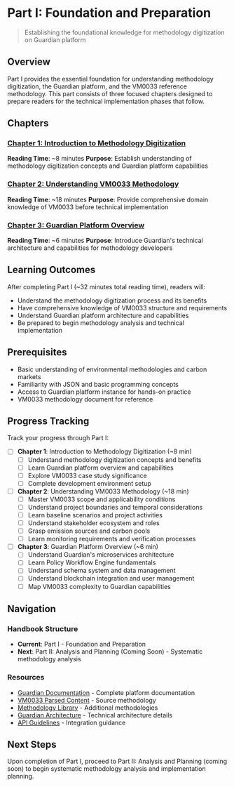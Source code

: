 # Part I: Foundation and Preparation

> Establishing the foundational knowledge for methodology digitization on Guardian platform

## Overview

Part I provides the essential foundation for understanding methodology digitization, the Guardian platform, and the VM0033 reference methodology. This part consists of three focused chapters designed to prepare readers for the technical implementation phases that follow.

## Chapters

### [Chapter 1: Introduction to Methodology Digitization](chapter-1/README.md)
**Reading Time**: ~8 minutes
**Purpose**: Establish understanding of methodology digitization concepts and Guardian platform capabilities

### [Chapter 2: Understanding VM0033 Methodology](chapter-2/README.md)
**Reading Time**: ~18 minutes
**Purpose**: Provide comprehensive domain knowledge of VM0033 before technical implementation

### [Chapter 3: Guardian Platform Overview](chapter-3/README.md)
**Reading Time**: ~6 minutes
**Purpose**: Introduce Guardian's technical architecture and capabilities for methodology developers

## Learning Outcomes

After completing Part I (~32 minutes total reading time), readers will:

- Understand the methodology digitization process and its benefits
- Have comprehensive knowledge of VM0033 structure and requirements
- Understand Guardian platform architecture and capabilities
- Be prepared to begin methodology analysis and technical implementation

## Prerequisites

- Basic understanding of environmental methodologies and carbon markets
- Familiarity with JSON and basic programming concepts
- Access to Guardian platform instance for hands-on practice
- VM0033 methodology document for reference

## Progress Tracking

Track your progress through Part I:

- [ ] **Chapter 1**: Introduction to Methodology Digitization (~8 min)
  - [ ] Understand methodology digitization concepts and benefits
  - [ ] Learn Guardian platform overview and capabilities
  - [ ] Explore VM0033 case study significance
  - [ ] Complete development environment setup
- [ ] **Chapter 2**: Understanding VM0033 Methodology (~18 min)
  - [ ] Master VM0033 scope and applicability conditions
  - [ ] Understand project boundaries and temporal considerations
  - [ ] Learn baseline scenarios and project activities
  - [ ] Understand stakeholder ecosystem and roles
  - [ ] Grasp emission sources and carbon pools
  - [ ] Learn monitoring requirements and verification processes
- [ ] **Chapter 3**: Guardian Platform Overview (~6 min)
  - [ ] Understand Guardian's microservices architecture
  - [ ] Learn Policy Workflow Engine fundamentals
  - [ ] Understand schema system and data management
  - [ ] Understand blockchain integration and user management
  - [ ] Map VM0033 complexity to Guardian capabilities

## Navigation

### Handbook Structure
- **Current**: Part I - Foundation and Preparation
- **Next**: Part II: Analysis and Planning (Coming Soon) - Systematic methodology analysis

### Resources
- [Guardian Documentation](../../../README.md) - Complete platform documentation
- [VM0033 Parsed Content](../../VM0033-methodology-pdf-parsed/VM0033-Methodology.md) - Source methodology
- [Methodology Library](../../../Methodology%20Library/readme.md) - Additional methodologies
- [Guardian Architecture](../../../guardian/architecture/architecture-2.md) - Technical architecture details
- [API Guidelines](../../../guardian/readme/api-guideline.md) - Integration guidance

## Next Steps

Upon completion of Part I, proceed to Part II: Analysis and Planning (coming soon) to begin systematic methodology analysis and implementation planning.